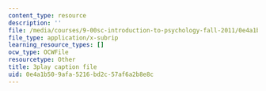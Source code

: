 ```yaml
---
content_type: resource
description: ''
file: /media/courses/9-00sc-introduction-to-psychology-fall-2011/0e4a1b509afa5216bd2c57af6a2b8e8c_MYMYXhR2Ppw.vtt
file_type: application/x-subrip
learning_resource_types: []
ocw_type: OCWFile
resourcetype: Other
title: 3play caption file
uid: 0e4a1b50-9afa-5216-bd2c-57af6a2b8e8c
---
```

